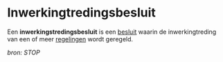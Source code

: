 # Inwerkingtredingsbesluit

Een **inwerkingstredingsbesluit** is een [besluit](#begrip-besluit) waarin de
inwerkingtreding van een of meer [regelingen](#begrip-regeling) wordt geregeld.

*bron: STOP*
